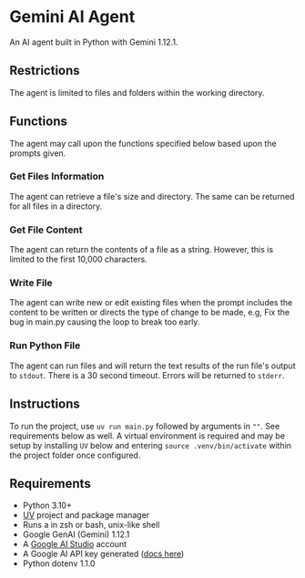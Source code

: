 # Gemini AI Agent
An AI agent built in Python with Gemini 1.12.1.

## Restrictions
The agent is limited to files and folders within the working directory.

## Functions
The agent may call upon the functions specified below based upon the prompts given.

### Get Files Information
The agent can retrieve a file's size and directory. The same can be returned for all files in a directory.

### Get File Content
The agent can return the contents of a file as a string. However, this is limited to the first 10,000 characters.

### Write File
The agent can write new or edit existing files when the prompt includes the content to be written or directs the type of change to be made, e.g, Fix the bug in main.py causing the loop to break too early.

### Run Python File
The agent can run files and will return the text results of the run file's output to `stdout`. There is a 30 second timeout. Errors will be returned to `stderr`.

## Instructions
To run the project, use `uv run main.py` followed by arguments in `""`. See requirements below as well. A virtual environment is required and may be setup by installing `UV` below and entering `source .venv/bin/activate` within the project folder once configured.

## Requirements
- Python 3.10+
- [UV](https://github.com/astral-sh/uv) project and package manager
- Runs a in zsh or bash, unix-like shell
- Google GenAI (Gemini) 1.12.1
- A [Google AI Studio](https://aistudio.google.com/) account
- A Google AI API key generated ([docs here](https://ai.google.dev/gemini-api/docs/api-key))
- Python dotenv 1.1.0
